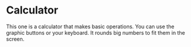 # Calculator
This one is a calculator that makes basic operations.
You can use the graphic buttons or your keyboard.
It rounds big numbers to fit them in the screen.

